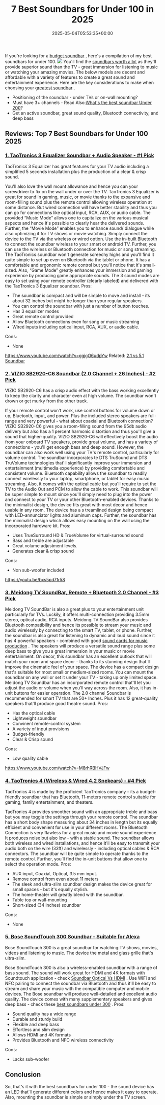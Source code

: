 ﻿---
layout: post
title: 7 Best Soundbars for Under 100 in 2025
date: '2025-05-04T05:53:35+00:00'
categories:
- Soundbars
tags: []
slug: /best-soundbars-for-under-100/
lastmod: 2025-05-07T12:21:25+03:00
---

If you're looking for a
[budget soundbar](https://www.fhsu.edu/technology/purchasing-procedures/)
, here's a compilation of my best soundbars for under 100.
![](/assets/img/12/Pest-Control.jpg)
You'll find the
[soundbars worth a lot](https://pestpolicy.com/are-soundbars-worth-it/)
as they'll provide superior sound than the TV - great immersion for listening to music or watching your amazing movies.
The below models are decent and affordable with a variety of features to create a great sound and entertainment experience. Here are the key considerations to make when choosing your
[greatest soundbar](https://pestpolicy.com/best-soundbars-for-the-money/)
.
- Positioning of the soundbar - under TVs or on-wall mounting?
- Must have 3+ channels - Read Also:[What's the best soundbar Under 200](https://pestpolicy.com/best-soundbar-under-200/)?
- Get an active soundbar, great sound quality, Bluetooth connectivity, and deep bass
## Reviews: Top 7 Best Soundbars for Under 100 2025
### [1. TaoTronics 3 Equalizer Soundbar + Audio Speaker - #1 Pick](https://www.amazon.com/dp/B07KZ7MVS2/?tag=p-policy-20)
TaoTronics 3 Equalizer has great features for your TV audio including a simplified 5 seconds installation plus the production of a clear & crisp sound.

You'll also love the wall mount allowance and hence you can your screwdriver to fix on the wall under or over the TV.
TaoTronics 3 Equalizer is great for sound in gaming, music, or movie thanks to the expansive and room-filling sound plus the remote control allowing wireless operation at some distance.
But wired connection will have better stability and thus you can go for connections like optical input, RCA, AUX, or audio cable.
The provided “Music Mode” allows one to capitalize on the various musical aspects and hence it's possible to clearly hear the delivered sounds. Further, the “Movie Mode” enables you to enhance sound/ dialogue while also optimizing it for TV shows or movie watching.
Simply connect the device to the TV via the wireless or wired option. Use the in-built Bluetooth to connect the soundbar wireless to your smart or android TV. Further, you can use the wireless or Bluetooth connection for music or song streaming.
The TaoTronics soundbar won't generate screechy highs and you'll find it quite simple to set up even on Bluetooth via the tablet or phone. It has a comfortable and ergonomic remote control but you'll notice that it's small-sized.
Also, “Game Mode” greatly enhances your immersion and gaming experience by producing game appropriate sounds. The 3 sound modes are easy to set using your remote controller (clearly labeled) and delivered with the TaoTronics 3 Equalizer soundbar.
Pros:
- The soundbar is compact and will be simple to move and install - its about 32 inches but might be longer than your regular speakers.
- You can control the soundbar with just a number of button touches.
- Has 3 equalizer modes
- Great remote control provided
- Allow Bluetooth connections even for song or music streaming
- Wired inputs including optical input, RCA, AUX, or audio cable.

Cons:
- None

https://www.youtube.com/watch?v=ggjgO6udpYw
Related:
[2.1 vs 5.1 Soundbar](https://pestpolicy.com/2-1-vs-5-1-soundbar/)
### [2. VIZIO SB2920-C6 Soundbar (2.0 Channel + 26 Inches) - #2 Pick](https://www.amazon.com/dp/B00SMBFZNG/?tag=p-policy-20)
VIZIO SB2920-C6 has a crisp audio effect with the bass working excellently to keep the clarity and character even at high volume. The soundbar won't drown or get murky from the other track.

If your remote control won't work, use control buttons for volume down or up, Bluetooth, input, and power. Plus the included stereo speakers are full-range and very powerful - what about coaxial and Bluetooth connection?
VIZIO SB2920-C6 gives you a room-filling sound from the 95db audio delivery but also has a 1 percent harmonic distortion and thus you'll give a sound that higher-quality.
VIZIO SB2920-C6 will effectively boost the audio from your onboard TV speakers, provide great volume, and has a variety of connections - you'll get enough bass and deep sound. However, the soundbar can also work well using your TV's remote control, particularly for volume control.
The soundbar incorporates te DTS TruSound and DTS TruVolume technologies that'll significantly improve your immersion and entertainment (multimedia experience) by providing comfortable and consistent volume.
Bluetooth capability allows the soundbar to readily connect wirelessly to your laptop, smartphone, or tablet for easy music streaming. Also, it comes with the optical cable but you'll require to set the TV to the Audio Out and PCM to allow the cable to work.
This soundbar will be super simple to mount since you'll simply need to plug into the power and connect to your TV or your other Bluetooth-enabled devices. Thanks to the minimalist design, the device fits great with most decor and hence usable in any room.
The device has a s
treamlined design being compact with LED-annunciator lights and aluminum caps. Further, the soundbar has the minimalist design which allows easy mounting on the wall using the incorporated hardware kit.
Pros:
- Uses TrueSurround HD & TrueVolume for virtual-surround sound
- Bass and treble are adjustable
- Great volume adjustment levels.
- Generates clear & crisp sound

Cons:
- Non sub-woofer included

https://youtu.be/bxs5pd71r58
### [3. Meidong TV SoundBar, Remote + Bluetooth 2.0 Channel - #3 Pick](https://www.amazon.com/dp/B0795331MQ/?tag=p-policy-20)
Meidong TV SoundBar is also a great plus to your entertainment unit particularly for TVs. Luckily, it offers multi-connection providing 3.5mm stereo, optical audio, RCA inputs.
Meidong TV SoundBar also provides Bluetooth compatibility and hence its possible to stream your music and audio wirelessly by connecting to the smart TV, tablet, or phone.
Further, the soundbar is also great for listening to dynamic and loud sound since it has 4 powerful speakers - combined with good
[sound cards for music production](https://pestpolicy.com/best-sound-cards-for-music-production/)
.
The speakers will produce a versatile sound range plus some deep bass to give you a great immersion in your music or movie entertainment.
On decor, this soundbar has an excellent outlook that will match your room and space decor - thanks to its stunning design that'll improve the cinematic feel of your space.
The device has a compact design that's suitable for most small or medium-sized rooms. You can mount the soundbar on any wall or set it under your TV - taking up only limited space.
Meidong TV Soundbar has an incorporated remote control that'll let you adjust the audio or volume when you'll way across the room. Also, it has in-unit buttons for easier operation.
The 2.0 channel Soundbar is recommended for smart TV that are 50+ Inches. Plus it has 12 great-quality speakers that'll produce good theatre sound.
Pros:
- Has the optical cable
- Lightweight soundbar
- Convinent remote-control system
- A variety of input provisions
- Budget-friendly
- Clear & Crisp sound

Cons:
- Low quality cable

https://www.youtube.com/watch?v=M8rhRBHVJFw
### [4. TaoTronics 4 (Wireless & Wired 4.2 Spekears) - #4 Pick](https://www.amazon.com/dp/B078P4291Z/?tag=p-policy-20)
TaoTronics 4 is made by the proficient TaoTronics company - its a budget-friendly soundbar that has Bluetooth, 11-meters remote control suitable for gaming, family entertainment, and theaters.

TaoTronics 4 provides smoother sound with an appropriate treble and bass but you may toggle the settings through your remote control.
The soundbar has a short body shape measuring about 34 inches in length but its equally efficient and convenient for use in your different rooms.
The Bluetooth Connection is very flawless for a great music and movie sound experience. It produces noise but also low - with a stable sound.
The soundbar allows both wireless and wired installations, and hence it'll be easy to transmit your audio both on the wire (33ft) and wirelessly - including optical cables & RCA connectors.
The soundbar will be quite simple to operate thanks to the remote control. Further, you'll find the in-unit buttons that allow one to select the operation mode.
Pros:
- AUX input, Coaxial, Optical, 3.5 mm input.
- Remove control from even about 11 meters
- The sleek and ultra-slim soundbar design makes the device great for small spaces - but it's equally stylish.
- The home-theater will greatly blend with the soundbar.
- Table top or wall-mounting
- Short-sized (34 inches) soundbar

Cons:
- None

### [5. Bose SoundTouch 300 Soundbar - Suitable for Alexa](https://www.amazon.com/dp/B01KZHP44Y/?tag=p-policy-20)
Bose SoundTouch 300 is a great soundbar for watching TV shows, movies, videos and listening to music. The device the metal and glass grille that's ultra-slim.

Bose SoundTouch 300 is also a wireless-enabled soundbar with a range of bass sound. The sound will work great for HDMI and 4K formats with Soundtouch application - check
[Soundbar Optical Vs HDMI](https://pestpolicy.com/soundbar-optical-vs-hdmi/)
.
Use WiFi and NFC pairing to connect the soundbar via Bluetooth and thus it'll be easy to stream and share your music with the compatible computer and mobile devices.
The Bose soundbar will produce well-detailed and excellent audio quality. The device comes with many supplementary speakers and gives deep bass - check these
[best soundbars under 300](https://pestpolicy.com/best-soundbars-under-300/)
.
Pros:
- Sound quality has a wide range
- Durable and sturdy build
- Flexible and deep bass
- Effortless and slim design
- Allows HDMI and 4K formats
- Provides Bluetooth and NFC wireless connectivity

Cons:
- Lacks sub-woofer

## Conclusion
So, that's it with the best soundbars for under 100 - the sound device has an LED that'll generate different colors and hence makes it easy to operate.
Also, mounting the soundbar is simple or simply under the TV screen.